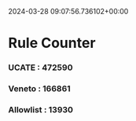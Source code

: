 2024-03-28 09:07:56.736102+00:00
# Rule Counter 
 ### UCATE : 472590

 ### Veneto : 166861

 ### Allowlist : 13930